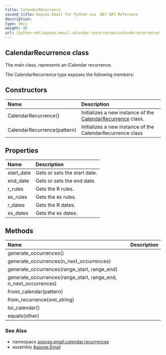 ```yaml
---
title: CalendarRecurrence
second_title: Aspose.Email for Python via .NET API Reference
description: 
type: docs
weight: 40
url: /python-net/aspose.email.calendar.recurrences/calendarrecurrence/
---
```


## CalendarRecurrence class

The main class, represents an iCalendar recurrence.

The CalendarRecurrence type exposes the following members:
## Constructors
| Name | Description |
| :- | :- |
|CalendarRecurrence()|Initializes a new instance of the [CalendarRecurrence](/python-net/aspose.email.calendar.recurrences/calendarrecurrence/) class.|
|CalendarRecurrence(pattern)|Initializes a new instance of the CalendarRecurrence class|
## Properties
| Name | Description |
| :- | :- |
|start_date|Gets or sets the start date.|
|end_date|Gets or sets the end date.|
|r_rules|Gets the R rules.|
|ex_rules|Gets the ex rules.|
|r_dates|Gets the R dates.|
|ex_dates|Gets the ex dates.|
## Methods
| Name | Description |
| :- | :- |
|generate_occurrences()|  |
|generate_occurrences(n_next_occurrences)|  |
|generate_occurrences(range_start, range_end)|  |
|generate_occurrences(range_start, range_end, n_next_occurrences)|  |
|fromi_calendar(pattern)|  |
|from_recurrence(xml_string)|  |
|toi_calendar()|  |
|equals(other)|  |

### See Also

* namespace [aspose.email.calendar.recurrences](/python-net/aspose.email.calendar.recurrences/)
* assembly [Aspose.Email](/python-net/)

